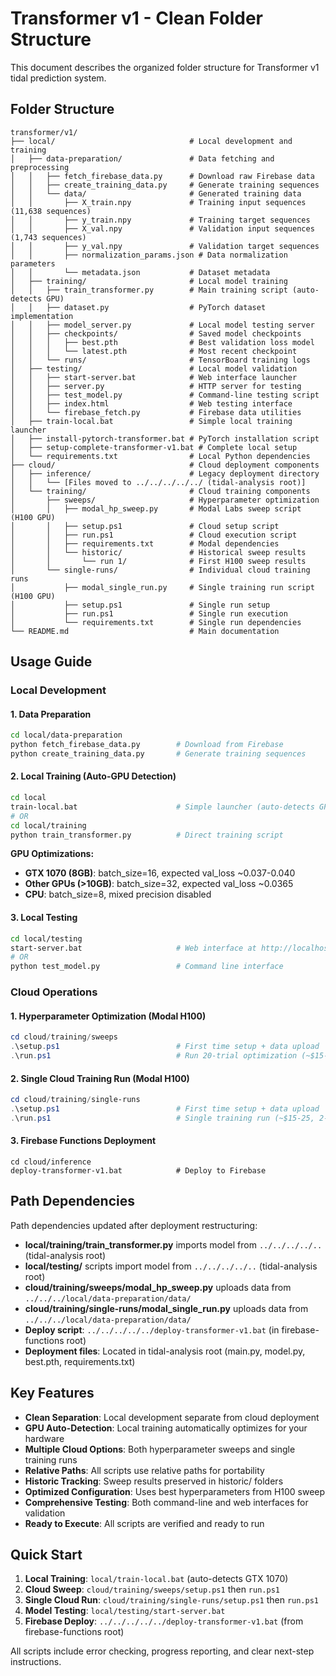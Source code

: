# Transformer v1 - Clean Folder Structure

This document describes the organized folder structure for Transformer v1 tidal prediction system.

## Folder Structure

```
transformer/v1/
├── local/                              # Local development and training
│   ├── data-preparation/               # Data fetching and preprocessing
│   │   ├── fetch_firebase_data.py      # Download raw Firebase data
│   │   ├── create_training_data.py     # Generate training sequences
│   │   └── data/                       # Generated training data
│   │       ├── X_train.npy             # Training input sequences (11,638 sequences)
│   │       ├── y_train.npy             # Training target sequences
│   │       ├── X_val.npy               # Validation input sequences (1,743 sequences)
│   │       ├── y_val.npy               # Validation target sequences
│   │       ├── normalization_params.json # Data normalization parameters
│   │       └── metadata.json           # Dataset metadata
│   ├── training/                       # Local model training
│   │   ├── train_transformer.py        # Main training script (auto-detects GPU)
│   │   ├── dataset.py                  # PyTorch dataset implementation
│   │   ├── model_server.py             # Local model testing server
│   │   ├── checkpoints/                # Saved model checkpoints
│   │   │   ├── best.pth                # Best validation loss model
│   │   │   └── latest.pth              # Most recent checkpoint
│   │   └── runs/                       # TensorBoard training logs
│   ├── testing/                        # Local model validation
│   │   ├── start-server.bat            # Web interface launcher
│   │   ├── server.py                   # HTTP server for testing
│   │   ├── test_model.py               # Command-line testing script
│   │   ├── index.html                  # Web testing interface
│   │   └── firebase_fetch.py           # Firebase data utilities
│   ├── train-local.bat                 # Simple local training launcher
│   ├── install-pytorch-transformer.bat # PyTorch installation script
│   ├── setup-complete-transformer-v1.bat # Complete local setup
│   └── requirements.txt                # Local Python dependencies
├── cloud/                              # Cloud deployment components
│   ├── inference/                      # Legacy deployment directory
│   │   └── [Files moved to ../../../../../ (tidal-analysis root)]
│   └── training/                       # Cloud training components
│       ├── sweeps/                     # Hyperparameter optimization
│       │   ├── modal_hp_sweep.py       # Modal Labs sweep script (H100 GPU)
│       │   ├── setup.ps1               # Cloud setup script
│       │   ├── run.ps1                 # Cloud execution script
│       │   ├── requirements.txt        # Modal dependencies
│       │   └── historic/               # Historical sweep results
│       │       └── run 1/              # First H100 sweep results
│       └── single-runs/                # Individual cloud training runs
│           ├── modal_single_run.py     # Single training run script (H100 GPU)
│           ├── setup.ps1               # Single run setup
│           ├── run.ps1                 # Single run execution
│           └── requirements.txt        # Single run dependencies
└── README.md                           # Main documentation
```

## Usage Guide

### Local Development

#### 1. Data Preparation
```bash
cd local/data-preparation
python fetch_firebase_data.py        # Download from Firebase
python create_training_data.py       # Generate training sequences
```

#### 2. Local Training (Auto-GPU Detection)
```bash
cd local
train-local.bat                      # Simple launcher (auto-detects GPU)
# OR
cd local/training
python train_transformer.py          # Direct training script
```

**GPU Optimizations:**
- **GTX 1070 (8GB)**: batch_size=16, expected val_loss ~0.037-0.040
- **Other GPUs (>10GB)**: batch_size=32, expected val_loss ~0.0365
- **CPU**: batch_size=8, mixed precision disabled

#### 3. Local Testing
```bash
cd local/testing
start-server.bat                     # Web interface at http://localhost:8000
# OR
python test_model.py                 # Command line interface
```

### Cloud Operations

#### 1. Hyperparameter Optimization (Modal H100)
```powershell
cd cloud/training/sweeps
.\setup.ps1                          # First time setup + data upload
.\run.ps1                            # Run 20-trial optimization (~$15-25)
```

#### 2. Single Cloud Training Run (Modal H100)
```powershell
cd cloud/training/single-runs
.\setup.ps1                          # First time setup + data upload  
.\run.ps1                            # Single training run (~$15-25, 2-4 hours)
```

#### 3. Firebase Functions Deployment
```batch
cd cloud/inference
deploy-transformer-v1.bat            # Deploy to Firebase
```

## Path Dependencies

Path dependencies updated after deployment restructuring:

- **local/training/train_transformer.py** imports model from `../../../../..` (tidal-analysis root)
- **local/testing/** scripts import model from `../../../../..` (tidal-analysis root)
- **cloud/training/sweeps/modal_hp_sweep.py** uploads data from `../../../local/data-preparation/data/`
- **cloud/training/single-runs/modal_single_run.py** uploads data from `../../../local/data-preparation/data/`
- **Deploy script**: `../../../../../deploy-transformer-v1.bat` (in firebase-functions root)
- **Deployment files**: Located in tidal-analysis root (main.py, model.py, best.pth, requirements.txt)

## Key Features

- **Clean Separation**: Local development separate from cloud deployment
- **GPU Auto-Detection**: Local training automatically optimizes for your hardware
- **Multiple Cloud Options**: Both hyperparameter sweeps and single training runs
- **Relative Paths**: All scripts use relative paths for portability
- **Historic Tracking**: Sweep results preserved in historic/ folders
- **Optimized Configuration**: Uses best hyperparameters from H100 sweep
- **Comprehensive Testing**: Both command-line and web interfaces for validation
- **Ready to Execute**: All scripts are verified and ready to run

## Quick Start

1. **Local Training**: `local/train-local.bat` (auto-detects GTX 1070)
2. **Cloud Sweep**: `cloud/training/sweeps/setup.ps1` then `run.ps1`
3. **Single Cloud Run**: `cloud/training/single-runs/setup.ps1` then `run.ps1`
4. **Model Testing**: `local/testing/start-server.bat`
5. **Firebase Deploy**: `../../../../../deploy-transformer-v1.bat` (from firebase-functions root)

All scripts include error checking, progress reporting, and clear next-step instructions.